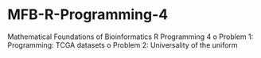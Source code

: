 # MFB-R-Programming-4
Mathematical Foundations of Bioinformatics R Programming 4
o	Problem 1: Programming: TCGA datasets
o	Problem 2: Universality of the uniform
